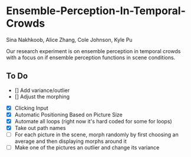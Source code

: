 # Ensemble-Perception-In-Temporal-Crowds
Sina Nakhkoob, Alice Zhang, Cole Johnson, Kyle Pu

Our research experiment is on ensemble perception in temporal crowds with a focus on if ensemble perception functions in scene conditions.

## To Do
- [] Add variance/outlier
- [] Adjust the morphing
- [x] Clicking Input
- [x] Automatic Positioning Based on Picture Size
- [x] Automate all loops (right now it's hard coded for some for loops)
- [x] Take out path names
- [ ] For each picture in the scene, morph randomly by first choosing an average and then displaying morphs around it
- [ ] Make one of the pictures an outlier and change its variance

